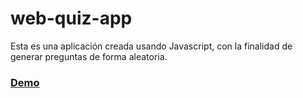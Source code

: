 # web-quiz-app 
Esta es una aplicación creada usando Javascript, con la finalidad de generar preguntas de forma aleatoria.

### [Demo](https://iamcarlosmunoz.github.io/web-quiz-app/)
